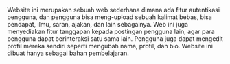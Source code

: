 Website ini merupakan sebuah web sederhana dimana ada fitur autentikasi pengguna, dan pengguna bisa meng-upload sebuah kalimat bebas, bisa pendapat, ilmu, saran, ajakan, dan lain sebagainya. Web ini juga menyediakan fitur tanggapan kepada postingan pengguna lain, agar para pengguna dapat berinteraksi satu sama lain. Pengguna juga dapat mengedit profil mereka sendiri seperti mengubah nama, profil, dan bio.
Website ini dibuat hanya sebagai bahan pembelajaran.
